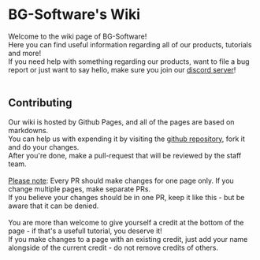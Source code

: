 # BG-Software's Wiki

Welcome to the wiki page of BG-Software!<br>
Here you can find useful information regarding all of our products, tutorials and more!<br>
If you need help with something regarding our products, want to file a bug report or just want to say hello, make sure you join our [discord server](https://bg-software.com/discord/)!<br><br>


## Contributing
Our wiki is hosted by Github Pages, and all of the pages are based on markdowns.<br>
You can help us with expending it by visiting the [github repository](https://github.com/OmerBenGera/BGSoftware-Wiki), fork it and do your changes.<br>
After you're done, make a pull-request that will be reviewed by the staff team.<br><br>
<u>Please note</u>: Every PR should make changes for one page only. If you change multiple pages, make separate PRs.<br>
If you believe your changes should be in one PR, keep it like this - but be aware that it can be denied.<br><br>
You are more than welcome to give yourself a credit at the bottom of the page - if that's a usefull tutorial, you deserve it!<br>
If you make changes to a page with an existing credit, just add your name alongside of the current credit - do not remove credits of others.